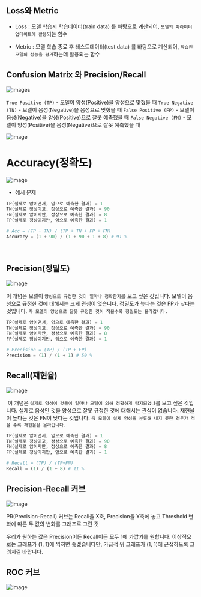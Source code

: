 

## Loss와 Metric

- Loss : 모델 학습시 학습데이터(train data) 를 바탕으로 계산되어, `모델의 파라미터 업데이트에 활용`되는 함수

- Metric : 모델 학습 종료 후 테스트데이터(test data) 를 바탕으로 계산되어, `학습된 모델의 성능을 평가`하는데 활용되는 함수

## Confusion Matrix 와 Precision/Recall

![images](https://d3s0tskafalll9.cloudfront.net/media/images/F-38-1.max-800x600.png)  

`True Positive (TP)` - 모델이 양성(Positive)을 양성으로 맞혔을 때
`True Negative (TN)` - 모델이 음성(Negative)을 음성으로 맞혔을 때
`False Positive (FP)` - 모델이 음성(Negative)을 양성(Positive)으로 잘못 예측했을 때
`False Negative (FN)` - 모델이 양성(Positive)을 음성(Negative)으로 잘못 예측했을 때
  
![image](https://www.researchgate.net/publication/336402347/figure/fig3/AS:812472659349505@1570719985505/Calculation-of-Precision-Recall-and-Accuracy-in-the-confusion-matrix.ppm)


# Accuracy(정확도)

![image](https://github.com/git-ThLee/AIFFEL_Online_5th/assets/55564114/50cc6ae0-4a30-4e43-b538-a1a5e6e89df1)


- 예시 문제

```python
TP(실제로 암이면서, 암으로 예측한 결과) = 1
TN(실제로 정상이고, 정상으로 예측한 결과) = 90
FN(실제로 암이지만, 정상으로 예측한 결과) = 8
FP(실제로 정상이지만, 암으로 예측한 결과) = 1

# Acc = (TP + TN) / (TP + TN + FP + FN)
Accuracy = (1 + 90) / (1 + 90 + 1 + 8) # 91 %
```
​
## Precision(정밀도)

![image](https://github.com/git-ThLee/AIFFEL_Online_5th/assets/55564114/b0a43da6-0dad-4dbe-bec6-13fb05768527)


이 개념은 모델이 `양성으로 규정한 것이 얼마나 정확한지`를 보고 싶은 것입니다. 모델이 음성으로 규정한 것에 대해서는 크게 관심이 없습니다. 정밀도가 높다는 것은 FP가 낮다는 것입니다. `즉 모델이 양성으로 잘못 규정한 것이 적을수록 정밀도는 올라갑니다.`

```python
TP(실제로 암이면서, 암으로 예측한 결과) = 1
TN(실제로 정상이고, 정상으로 예측한 결과) = 90
FN(실제로 암이지만, 정상으로 예측한 결과) = 8
FP(실제로 정상이지만, 암으로 예측한 결과) = 1

# Precision = (TP) / (TP + FP)
Precision = (1) / (1 + 1) # 50 %
```

## Recall(재현율) 

![image](https://github.com/git-ThLee/AIFFEL_Online_5th/assets/55564114/e17cfa20-a7e4-4a55-b6d1-d4d4d4db9d4e)  

​
 이 개념은 `실제로 양성이 것들이 얼마나 모델에 의해 정확하게 탐지되었나`를 보고 싶은 것입니다. 실제로 음성인 것을 양성으로 잘못 규정한 것에 대해서는 관심이 없습니다. 재현율이 높다는 것은 FN이 낮다는 것입니다. `즉 모델이 실제 양성을 분류해 내지 못한 경우가 적을 수록 재현율은 올라갑니다.`

```python
TP(실제로 암이면서, 암으로 예측한 결과) = 1
TN(실제로 정상이고, 정상으로 예측한 결과) = 90
FN(실제로 암이지만, 정상으로 예측한 결과) = 8
FP(실제로 정상이지만, 암으로 예측한 결과) = 1

# Recall = (TP) / (TP+FN)
Recall = (1) / (1 + 8) # 11 %
```

## Precision-Recall 커브

![image](https://github.com/git-ThLee/AIFFEL_Online_5th/assets/55564114/f46e084e-7e3e-4ef6-b690-3ee9b72eb0cc)  

PR(Precision-Recall) 커브는 Recall을 X축, Precision을 Y축에 놓고 Threshold 변화에 따른 두 값의 변화를 그래프로 그린 것

우리가 원하는 값은 Precision이든 Recall이든 모두 1에 가깝기를 원합니다. 이상적으로는 그래프가 (1, 1)에 찍히면 좋겠습니다만, 가급적 위 그래프가 (1, 1)에 근접하도록 그려지길 바랍니다.

## ROC 커브

![image](https://d3s0tskafalll9.cloudfront.net/media/original_images/F-38-4.png)  

